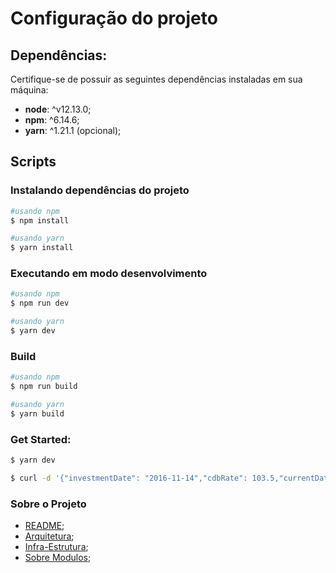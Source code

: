 # Configuração do projeto

## Dependências:
Certifique-se de possuir as seguintes dependências instaladas em sua máquina:
- **node**: ^v12.13.0;
- **npm**: ^6.14.6;
- **yarn**: ^1.21.1 (opcional);

## Scripts
### Instalando dependências do projeto
```bash 
#usando npm
$ npm install

#usando yarn
$ yarn install
```
### Executando em modo desenvolvimento

```bash
#usando npm
$ npm run dev

#usando yarn
$ yarn dev
```

### Build

```bash
#usando npm
$ npm run build

#usando yarn
$ yarn build
```
### Get Started:
```bash 
$ yarn dev
```
```bash 
$ curl -d '{"investmentDate": "2016-11-14","cdbRate": 103.5,"currentDate": "2019-12-03"}' -H "Content-Type: application/json" -X POST http://localhost:3000/cdb/calculate-price
```


### Sobre o Projeto
- [README](../README.md);
- [Arquitetura](ARQUITETURA.md);
- [Infra-Estrutura](INFRA.md);
- [Sobre Modulos](MODULES.md);
